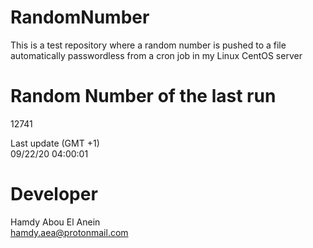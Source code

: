 # RandomNumber    
This is a test repository where a random number is pushed to a file automatically passwordless from a cron job in my Linux CentOS server    
# Random Number of the last run   
12741
      
Last update (GMT +1)    
09/22/20 04:00:01
# Developer    
Hamdy Abou El Anein   
hamdy.aea@protonmail.com
